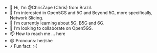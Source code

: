 - 👋 Hi, I’m @ChrisZape (Chris) from Brazil.
- 👀 I’m interested in Open5GS and 5G and Beyond 5G, more specifically, Network Slicing.
- 🌱 I’m currently learning about 5G, B5G and 6G.
- 💞️ I’m looking to collaborate on Open5GS.
- 📫 How to reach me ... here
- 😄 Pronouns: her/she
- ⚡ Fun fact: :-)

<!---
ChrisZape/ChrisZape is a ✨ special ✨ repository because its `README.md` (this file) appears on your GitHub profile.
You can click the Preview link to take a look at your changes.
--->
